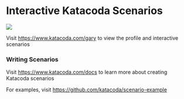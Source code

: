 # Interactive Katacoda Scenarios

[![](http://shields.katacoda.com/katacoda/gary/count.svg)](https://www.katacoda.com/gary "Get your profile on Katacoda.com")

Visit https://www.katacoda.com/gary to view the profile and interactive scenarios

### Writing Scenarios
Visit https://www.katacoda.com/docs to learn more about creating Katacoda scenarios

For examples, visit https://github.com/katacoda/scenario-example
